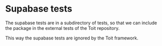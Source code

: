 # Supabase tests

The supabase tests are in a subdirectory of tests, so that we can
include the package in the external tests of the Toit repository.

This way the supabase tests are ignored by the Toit framework.
